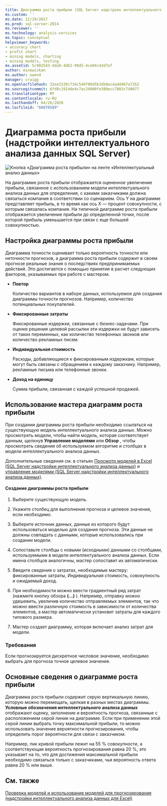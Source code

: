 ```yaml
---
title: Диаграмма роста прибыли (SQL Server надстроек интеллектуального анализа данных) | Документация Майкрософт
ms.custom: ''
ms.date: 12/29/2017
ms.prod: sql-server-2014
ms.reviewer: ''
ms.technology: analysis-services
ms.topic: conceptual
helpviewer_keywords:
- accuracy chart
- profit chart
- mining models, charting
- mining models, testing
ms.assetid: 5c902543-4da9-4db3-99d5-4ce04c43d7ef
author: minewiskan
ms.author: owend
manager: craigg
ms.openlocfilehash: 32ee1539c734c549f89d5b3db8ec4add467a72b2
ms.sourcegitcommit: 6fd8c1914de4c7ac24900fe388ecc7883c740077
ms.translationtype: MT
ms.contentlocale: ru-RU
ms.lasthandoff: 04/26/2020
ms.locfileid: "66070589"
---
```

# <a name="profit-chart-sql-server-data-mining-add-ins"></a>Диаграмма роста прибыли (надстройки интеллектуального анализа данных SQL Server)
  ![Кнопка «Диаграмма роста прибыли» на ленте «Интеллектуальный анализ данных»](media/dmc-profitchart.gif "Кнопка «Диаграмма роста прибыли» на ленте «Интеллектуальный анализ данных»")  
  
 На диаграмме роста прибыли отображается оцененное увеличение прибыли, связанное с использованием модели интеллектуального анализа данных для определения, с какими заказчиками должна связаться компания в соответствии со сценарием. Ось Y на диаграмме представляет прибыль, в то время как ось X — процент совокупности, с которым связалась компания. На типичной диаграмме роста прибыли отображается увеличение прибыли до определенной точки, после которой прибыль уменьшается при связи с еще большей совокупностью.  
  
## <a name="configuring-the-profit-chart"></a>Настройка диаграммы роста прибыли  
 Диаграмма точности оценивает только вероятность точности или неточности прогнозов, а диаграмма роста прибыли содержит в своем прогнозе реальные знания о последствиях предпринимаемых действий. Это достигается с помощью принятия в расчет следующих факторов, указываемых при работе с мастером.  
  
-   **Повтор**  
  
     Количество вариантов в наборе данных, используемое для создания диаграммы точности прогнозов. Например, количество потенциальных покупателей.  
  
-   **Фиксированные затраты**  
  
     Фиксированные издержки, связанные с бизнес-задачами. При оценке решения целевой рассылки эти издержки не будут зависеть от таких переменных, как количество телефонных звонков или количество рекламных писем.  
  
-   **Индивидуальная стоимость**  
  
     Расходы, добавляющиеся к фиксированным издержкам, которые могут быть связаны с обращением к каждому заказчику. Например, рекламные письма или телефонные звонки.  
  
-   **Доход на единицу**  
  
     Сумма прибыли, связанная с каждой успешной продажей.  
  
## <a name="using-the-profit-chart-wizard"></a>Использование мастера диаграмм роста прибыли  
 При создании диаграммы роста прибыли необходимо ссылаться на существующую модель интеллектуального анализа данных. Можно просмотреть модели, чтобы найти модель, которая соответствует данным, щелкнув **Управление моделями** или **Обзор** , чтобы просмотреть сведения об используемом алгоритме и столбцах в модели интеллектуального анализа данных.  
  
 Дополнительные сведения см. в статьях [Просмотр моделей в Excel &#40;SQL Server надстройки интеллектуального анализа данных&#41;](browsing-models-in-excel-sql-server-data-mining-add-ins.md) и [управление моделями &#40;SQL Server надстройки интеллектуального анализа данных&#41;](manage-models-sql-server-data-mining-add-ins.md).  
  
#### <a name="to-create-a-profit-chart"></a>Создание диаграммы роста прибыли  
  
1.  Выберите существующую модель.  
  
2.  Укажите столбец для выполнения прогноза и целевое значение, если необходимо.  
  
3.  Выберите источник данных, данные из которого будут использоваться моделью для создания прогноза. Эти данные не должны совпадать с данными, которые использовались при создании модели.  
  
4.  Сопоставьте столбцы с новыми (исходными) данными со столбцами, используемыми в модели интеллектуального анализа данных. Если имена столбцов аналогичны, мастер сопоставит их автоматически.  
  
5.  Введите сведения о затратах, необходимые мастеру: фиксированные затраты, Индивидуальная стоимость, совокупность и ожидаемый доход.  
  
6.  При необходимости можно ввести градиентный ряд затрат (нажмите кнопку обзора **(...)** ). Например, отправку можно удешевить, увеличив количество отправляемых элементов, так что можно ввести различную стоимость в зависимости от количества элементов, а мастер автоматически установит затраты для каждого типового размера.  
  
7.  Мастер создает диаграмму, которая включает анализ затрат для модели.  
  
### <a name="requirements"></a>Требования  
 Если прогнозируется дискретное числовое значение, необходимо выбрать для прогноза точное целевое значение.  
  
## <a name="understanding-the-profit-chart"></a>Основные сведения о диаграмме роста прибыли  
 Диаграмма роста прибыли содержит серую вертикальную линию, которую можно перемещать, щелкая в разных местах диаграммы. **Условные обозначения интеллектуального анализа данных** отображают оценку, заполнение и вероятность прогноза, связанные с расположением серой линии на диаграмме. Если при применении этой серой линии выбрать точку максимальной прибыли, то можно использовать значение вероятности прогнозирования, чтобы определить порог вероятности для связи с заказчиком.  
  
 Например, пик кривой прибыли лежит на 55 % совокупности, а соответствующая вероятность прогнозирования равна 20 %, это указывает на то, что для достижения максимальной прибыли необходимо связаться только с заказчиками, чья вероятность ответа равна 20 % или выше.  
  
## <a name="see-also"></a>См. также  
 [Проверка моделей и использование моделей для прогнозирования &#40;надстройки интеллектуального анализа данных для Excel&#41;](validating-models-and-using-models-for-prediction-data-mining-add-ins-for-excel.md)  
  
  
